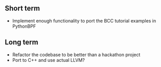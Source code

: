 ## Short term

- Implement enough functionality to port the BCC tutorial examples in PythonBPF


## Long term

- Refactor the codebase to be better than a hackathon project
- Port to C++ and use actual LLVM?

